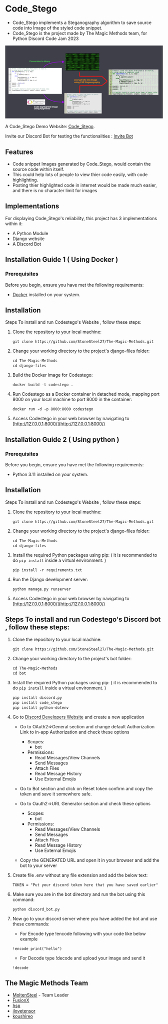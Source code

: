 # Code_Stego
- Code_Stego implements a Steganography algorithm to save source code into Image of
the styled code snippet.
- Code_Stego is the project made by The Magic Methods team, for Python Discord Code Jam 2023

![Explanation](https://raw.githubusercontent.com/StoneSteel27/The-Magic-Methods/main/doc_images/code_stego.png)

A Code_Stego Demo Website: [Code_Stego](https://codestego.up.railway.app/stego/).

Invite our Discord Bot for testing the functionalities : [Invite Bot](https://discord.com/api/oauth2/authorize?client_id=1148263715771273278&permissions=0&scope=bot)

## Features
- Code snippet Images generated by Code_Stego, would contain the source code within itself.
- This could help lots of people to view thier code easily, with code highlighting.
- Posting thier highlighted code in internet would be made much easier, and there is no character limit for images

## Implementations
For displaying Code_Stego's reliability, this project has 3 implementations within it:
- A Python Module
- Django website
- A Discord Bot


## Installation Guide 1 ( Using Docker )

### Prerequisites

Before you begin, ensure you have met the following requirements:

- [Docker](https://www.docker.com/) installed on your system.

## Installation

Steps To install and run Codestego's Website , follow these steps:

1. Clone the repository to your local machine:

   ```shell
   git clone https://github.com/StoneSteel27/The-Magic-Methods.git
   ```
2. Change your working directory to the project's django-files folder:
   ```shell
   cd The-Magic-Methods
   cd django-files
   ```
3. Build the Docker image for Codestego:
   ```shell
   docker build -t codestego .
   ```
4. Run Codestego as a Docker container in detached mode, mapping port 8000 on your local machine to port 8000 in the container:
   ```shell
   docker run -d -p 8000:8000 codestego
   ```

5. Access Codestego in your web browser by navigating to  [http://127.0.0.1:8000/](http://127.0.0.1:8000/)

## Installation Guide 2 ( Using python )

### Prerequisites

Before you begin, ensure you have met the following requirements:

- Python 3.11 installed on your system.

## Installation

Steps To install and run Codestego's Website , follow these steps:

1. Clone the repository to your local machine:

   ```shell
   git clone https://github.com/StoneSteel27/The-Magic-Methods.git
   ```
2. Change your working directory to the project's django-files folder:
   ```shell
   cd The-Magic-Methods
   cd django-files
   ```
3. Install the required Python packages using pip:
   ( it is recommended to do `pip install` inside a virtual environment. )
   ```shell
   pip install -r requirements.txt
   ```
5. Run the Django development server:
   ```shell
   python manage.py runserver
   ```

6. Access Codestego in your web browser by navigating to  [http://127.0.0.1:8000/](http://127.0.0.1:8000/)

## Steps To install and run Codestego's Discord bot , follow these steps:

1. Clone the repository to your local machine:

   ```shell
   git clone https://github.com/StoneSteel27/The-Magic-Methods.git
   ```
2. Change your working directory to the project's bot folder:
   ```shell
   cd The-Magic-Methods
   cd bot
   ```
3. Install the required Python packages using pip:
   ( it is recommended to do `pip install` inside a virtual environment. )
   ```shell
   pip install discord.py
   pip install code_stego
   pip install python-dotenv
   ```
4. Go to [Discord Developers Website](https://discord.com/developers/applications) and create a new application
   - Go to OAuth2=>General section and change default Authorization Link to in-app Authorization and 
   check these options
      - Scopes:
         - bot
      - Permissions:
         - Read Messages/View Channels
         - Send Messages
         - Attach Files
         - Read Message History
         - Use External Emojis

   - Go to Bot section and click on Reset token confirm and copy the token and save it somewhere safe.
   - Go to Oauth2=>URL Generator section and check these options
      - Scopes:
         - bot
      - Permissions:
         - Read Messages/View Channels
         - Send Messages
         - Attach Files
         - Read Message History
         - Use External Emojis
   - Copy the GENERATED URL and open it in your browser and add the bot to your server

      

5. Create file .env without any file extension and add the below text:
   ```shell
   TOKEN = "Put your discord token here that you have saved earlier"
   ```

6. Make sure you are in the bot directory and run the bot using this command:
   ```shell
   python discord_bot.py
   ```
7. Now go to your discord server where you have added the bot and use these commands:
   - For Encode type !encode following with your code like below example
   ```
   !encode print("hello")
   ```
   - For Decode type !decode and upload your image and send it
   ```
   !decode
   ```

## The Magic Methods Team
- [MoltenSteel](https://github.com/StoneSteel27) - Team Leader
- [FusionX](https://github.com/venkat66)
- [hsp](https://github.com/ShakyaMajumdar)
- [ilovetensor](https://github.com/ilovetensor)
- [koushireo](https://github.com/FooChiHen)
